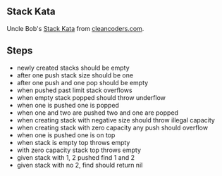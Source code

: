 ## Stack Kata

Uncle Bob's [Stack Kata](http://cleancoders.com/episode/clean-code-episode-4-sc-1-stack/show) from [cleancoders.com](http://cleancoders.com/).

## Steps

* newly created stacks should be empty
* after one push stack size should be one
* after one push and one pop should be empty
* when pushed past limit stack overflows
* when empty stack popped should throw underflow
* when one is pushed one is popped
* when one and two are pushed two and one are popped
* when creating stack with negative size should throw illegal capacity
* when creating stack with zero capacity any push should overflow
* when one is pushed one is on top
* when stack is empty top throws empty
* with zero capacity stack top throws empty
* given stack with 1, 2 pushed find 1 and 2
* given stack with no 2, find should return nil
